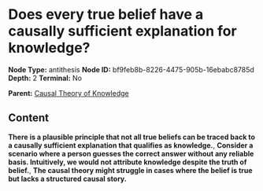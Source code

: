 # Does every true belief have a causally sufficient explanation for knowledge?

**Node Type:** antithesis
**Node ID:** bf9feb8b-8226-4475-905b-16ebabc8785d
**Depth:** 2
**Terminal:** No

**Parent:** [Causal Theory of Knowledge](causal-theory-of-knowledge.md)

## Content

**There is a plausible principle that not all true beliefs can be traced back to a causally sufficient explanation that qualifies as knowledge.**, **Consider a scenario where a person guesses the correct answer without any reliable basis. Intuitively, we would not attribute knowledge despite the truth of belief.**, **The causal theory might struggle in cases where the belief is true but lacks a structured causal story.**
